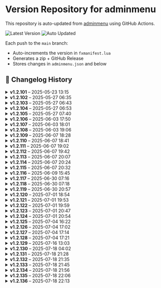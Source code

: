 # Version Repository for adminmenu

This repository is auto-updated from [adminmenu](https://github.com/jumalley/adminmenu) using GitHub Actions.

![Latest Version](https://img.shields.io/badge/Latest%20Version-v1.2.136-brightgreen)
![Auto Updated](https://img.shields.io/badge/Status-Auto%20Updated-blue)

Each push to the `main` branch:
- Auto-increments the version in `fxmanifest.lua`
- Generates a zip + GitHub Release
- Stores changes in `adminmenu.json` and below

## 📌 Changelog History


<details>
<summary><strong>v1.2.101</strong> – 2025-05-23 13:15</summary>

## Changelog for v1.2.101

client/custom/weather/cd_easytime.lua: Update cd_easytime.lua by jumalley
client/custom/weather/qb-weathersync.lua: Update qb-weathersync.lua by jumalley
client/custom/weather/vSync.lua: Update vSync.lua by jumalley


</details>

<details>
<summary><strong>v1.2.102</strong> – 2025-05-27 06:35</summary>

## Changelog for v1.2.102

client/modules/car.lua: Update car.lua by jumalley



</details>

<details>
<summary><strong>v1.2.103</strong> – 2025-05-27 06:43</summary>

## Changelog for v1.2.103

client/modules/car.lua: Update car.lua by jumalley



</details>

<details>
<summary><strong>v1.2.104</strong> – 2025-05-27 06:53</summary>

## Changelog for v1.2.104

client/modules/devtools.lua: Update devtools.lua by jumalley



</details>

<details>
<summary><strong>v1.2.105</strong> – 2025-05-27 07:40</summary>

## Changelog for v1.2.105

config/garages.lua: Update garages.lua by jumalley



</details>

<details>
<summary><strong>v1.2.106</strong> – 2025-06-03 17:50</summary>

## Changelog for v1.2.106

server/modules/settings/cfg.lua: natives by jumalley



</details>

<details>
<summary><strong>v1.2.107</strong> – 2025-06-03 18:01</summary>

## Changelog for v1.2.107

server/modules/settings/cfg.lua: cfg creation by jumalley



</details>

<details>
<summary><strong>v1.2.108</strong> – 2025-06-03 19:06</summary>

## Changelog for v1.2.108

server/modules/commands.lua: Update commands.lua by jumalley



</details>

<details>
<summary><strong>v1.2.109</strong> – 2025-06-07 18:28</summary>

## Changelog for v1.2.109

IMPROVEMENTS_SUMMARY.md: version bump logic by jumalley



</details>

<details>
<summary><strong>v1.2.110</strong> – 2025-06-07 18:41</summary>

## Changelog for v1.2.110

server/modules/connectqueue.lua: Update connectqueue.lua by jumalley



</details>

<details>
<summary><strong>v1.2.111</strong> – 2025-06-07 19:02</summary>

## Changelog for v1.2.111

server/modules/callbacks.lua: restoring functions by jumalley



</details>

<details>
<summary><strong>v1.2.112</strong> – 2025-06-07 19:42</summary>

## Changelog for v1.2.112

client/modules/callbacks.lua: restored missing callbacks by jumalley

server/modules/callbacks.lua: restored missing callbacks by jumalley



</details>

<details>
<summary><strong>v1.2.113</strong> – 2025-06-07 20:07</summary>

## Changelog for v1.2.113

client/modules/adminduty.lua: clean + fixes by jumalley

client/modules/show.lua: clean + fixes by jumalley

config/detect.lua: clean + fixes by jumalley



</details>

<details>
<summary><strong>v1.2.114</strong> – 2025-06-07 20:24</summary>

## Changelog for v1.2.114

client/modules/modes/modes.lua: appearance typo by jumalley

client/modules/showdata/appearance.lua: appearance typo by jumalley



</details>

<details>
<summary><strong>v1.2.115</strong> – 2025-06-07 20:32</summary>

## Changelog for v1.2.115

client/modules/onlineplayers.lua: most popular jobs fixes by jumalley

locales/en.lua: most popular jobs fixes by jumalley

locales/fr.lua: most popular jobs fixes by jumalley



</details>

<details>
<summary><strong>v1.2.116</strong> – 2025-06-09 15:45</summary>

## Changelog for v1.2.116

client/modules/settings/resources.lua: entities by jumalley

locales/en.lua: entities by jumalley

locales/fr.lua: entities by jumalley



</details>

<details>
<summary><strong>v1.2.117</strong> – 2025-06-30 07:16</summary>

## Changelog for v1.2.117

server/modules/logs/logs.lua: Add files via upload by jumalley



</details>

<details>
<summary><strong>v1.2.118</strong> – 2025-06-30 07:18</summary>

## Changelog for v1.2.118

client/modules/showdata/logs.lua: Add files via upload by jumalley

locales/en.lua: Add files via upload by jumalley

locales/fr.lua: Add files via upload by jumalley



</details>

<details>
<summary><strong>v1.2.119</strong> – 2025-06-30 20:57</summary>

## Changelog for v1.2.119

IMPROVEMENTS_SUMMARY.md: logs by jumalley

client/custom/framework/esx.lua: logs by jumalley

client/custom/framework/qb.lua: logs by jumalley

server/modules/logs/logs.lua: logs by jumalley



</details>

<details>
<summary><strong>v1.2.120</strong> – 2025-07-01 18:54</summary>

## Changelog for v1.2.120

client/modules/adminduty.lua: Add new feature to user profile page by jumalley

client/modules/showdata/inventory.lua: Add new feature to user profile page by jumalley

locales/en.lua: Add new feature to user profile page by jumalley

locales/fr.lua: Add new feature to user profile page by jumalley

server/database.lua: Add new feature to user profile page by jumalley

server/modules/inventory.lua: Add new feature to user profile page by jumalley

sql/adminmenu.sql: Add new feature to user profile page by jumalley



</details>

<details>
<summary><strong>v1.2.121</strong> – 2025-07-01 19:53</summary>

## Changelog for v1.2.121

server/database.lua: Improve database table creation and error handling by jumalley



</details>

<details>
<summary><strong>v1.2.122</strong> – 2025-07-01 19:59</summary>

## Changelog for v1.2.122

client/modules/adminduty.lua: Refactor admin pistol text UI handling by jumalley

client/modules/modes/modes.lua: Refactor admin pistol text UI handling by jumalley



</details>

<details>
<summary><strong>v1.2.123</strong> – 2025-07-01 20:47</summary>

## Changelog for v1.2.123

client/modules/adminduty.lua: Improve admin duty pistol UI and entity handling by jumalley

client/modules/modes/modes.lua: Improve admin duty pistol UI and entity handling by jumalley



</details>

<details>
<summary><strong>v1.2.124</strong> – 2025-07-01 20:54</summary>

## Changelog for v1.2.124

client/modules/onlineplayers.lua: Add config option to enable or disable job features by jumalley

config/config.lua: Add config option to enable or disable job features by jumalley

server/modules/callbacks.lua: Add config option to enable or disable job features by jumalley



</details>

<details>
<summary><strong>v1.2.125</strong> – 2025-07-04 16:22</summary>

## Changelog for v1.2.125

client/modules/adminduty.lua: Fix entity highlight handling in admin duty module by jumalley



</details>

<details>
<summary><strong>v1.2.126</strong> – 2025-07-04 17:02</summary>

## Changelog for v1.2.126

client/modules/adminduty.lua: Enhance inventory UI with icon colors and kit logging by jumalley

client/modules/showdata/inventory.lua: Enhance inventory UI with icon colors and kit logging by jumalley



</details>

<details>
<summary><strong>v1.2.127</strong> – 2025-07-04 17:14</summary>

## Changelog for v1.2.127

client/modules/showdata/inventory.lua: Enhance admin kit management and logging by jumalley

locales/en.lua: Enhance admin kit management and logging by jumalley

server/modules/inventory.lua: Enhance admin kit management and logging by jumalley



</details>

<details>
<summary><strong>v1.2.128</strong> – 2025-07-04 17:21</summary>

## Changelog for v1.2.128

client/modules/showdata/inventory.lua: Make inventory utility functions globally accessible by jumalley



</details>

<details>
<summary><strong>v1.2.129</strong> – 2025-07-16 13:03</summary>

## Changelog for v1.2.129

client/modules/callbacks.lua: vehicle presets by jumalley

client/modules/vehiclepresets.lua: Update vehiclepresets.lua by jumalley

config/options.lua: vehicle presets by jumalley

config/perms.lua: vehicle presets by jumalley

locales/en.lua: vehicle presets by jumalley

locales/fr.lua: vehicle presets by jumalley

server/database.lua: vehicle presets by jumalley

server/modules/callbacks.lua: vehicle presets by jumalley

sql/adminmenu.sql: vehicle presets by jumalley



</details>

<details>
<summary><strong>v1.2.130</strong> – 2025-07-18 04:02</summary>

## Changelog for v1.2.130

locales/en.lua: Improve database integrity check and localization by jumalley

locales/fr.lua: Improve database integrity check and localization by jumalley

server/database.lua: Improve database integrity check and localization by jumalley



</details>

<details>
<summary><strong>v1.2.131</strong> – 2025-07-18 21:28</summary>

## Changelog for v1.2.131

client/modules/showdata/inventory.lua: Integrate centralized logger and refactor logging by jumalley

client/modules/weapons.lua: Integrate centralized logger and refactor logging by jumalley

client/utils.lua: Integrate centralized logger and refactor logging by jumalley

config/detect.lua: Integrate centralized logger and refactor logging by jumalley

server/database.lua: Integrate centralized logger and refactor logging by jumalley

server/events.lua: Integrate centralized logger and refactor logging by jumalley

server/modules/settings/cfg.lua: Integrate centralized logger and refactor logging by jumalley

server/startup_summary.lua: Integrate centralized logger and refactor logging by jumalley

shared/logger.lua: Integrate centralized logger and refactor logging by jumalley



</details>

<details>
<summary><strong>v1.2.132</strong> – 2025-07-18 21:35</summary>

## Changelog for v1.2.132

server/database.lua: Replace Logger with print for version and startup messages by jumalley

server/startup_summary.lua: Replace Logger with print for version and startup messages by jumalley



</details>

<details>
<summary><strong>v1.2.133</strong> – 2025-07-18 21:45</summary>

## Changelog for v1.2.133

config/detect.lua: Enhance detection summary and logging features by jumalley

server/startup_summary.lua: Enhance detection summary and logging features by jumalley

shared/logger.lua: Enhance detection summary and logging features by jumalley



</details>

<details>
<summary><strong>v1.2.134</strong> – 2025-07-18 21:56</summary>

## Changelog for v1.2.134

config/detect.lua: Refactor startup sequence with StartupManager by jumalley

server/database.lua: Refactor startup sequence with StartupManager by jumalley

server/events.lua: Refactor startup sequence with StartupManager by jumalley

server/modules/settings/cfg.lua: Refactor startup sequence with StartupManager by jumalley

server/startup_manager.lua: Refactor startup sequence with StartupManager by jumalley

server/startup_summary.lua: Refactor startup sequence with StartupManager by jumalley



</details>

<details>
<summary><strong>v1.2.135</strong> – 2025-07-18 22:06</summary>

## Changelog for v1.2.135

STARTUP_IMPROVEMENTS.md: Enhance startup sequence and detection summary by jumalley

config/detect.lua: Enhance startup sequence and detection summary by jumalley

server/database.lua: Enhance startup sequence and detection summary by jumalley

server/startup_manager.lua: Enhance startup sequence and detection summary by jumalley

shared/logger.lua: Enhance startup sequence and detection summary by jumalley



</details>

<details>
<summary><strong>v1.2.136</strong> – 2025-07-18 22:13</summary>

## Changelog for v1.2.136

config/detect.lua: Refactor startup sequence with StartupManager by jumalley

server/database.lua: Refactor startup sequence with StartupManager by jumalley

server/events.lua: Refactor startup sequence with StartupManager by jumalley

server/modules/settings/cfg.lua: Refactor startup sequence with StartupManager by jumalley

server/startup_manager.lua: Refactor startup sequence with StartupManager by jumalley



</details>
